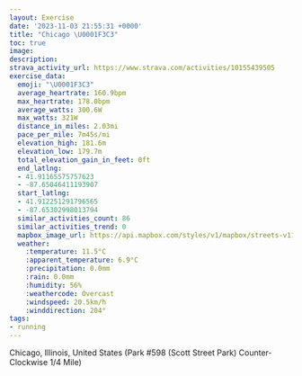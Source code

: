 ```yaml
---
layout: Exercise
date: '2023-11-03 21:55:31 +0000'
title: "Chicago \U0001F3C3"
toc: true
image:
description:
strava_activity_url: https://www.strava.com/activities/10155439505
exercise_data:
  emoji: "\U0001F3C3"
  average_heartrate: 160.9bpm
  max_heartrate: 178.0bpm
  average_watts: 300.6W
  max_watts: 321W
  distance_in_miles: 2.03mi
  pace_per_mile: 7m45s/mi
  elevation_high: 181.6m
  elevation_low: 179.7m
  total_elevation_gain_in_feet: 0ft
  end_latlng:
  - 41.91165575757623
  - -87.65046411193907
  start_latlng:
  - 41.912251291796565
  - -87.65302998013794
  similar_activities_count: 86
  similar_activities_trend: 0
  mapbox_image_url: https://api.mapbox.com/styles/v1/mapbox/streets-v11/static/path-5+787af2-1.0(i%7Bx~Fdl~uO%3FaACg%40%3FIQ_%40%40IRSN_%40h%40m%40h%40%7D%40XgBBsAJ_%40%40qGCwGDg%40BGLG%40ICy%40CgEDwAFU%7C%40s%40p%40BLBDNB%5C%3FrDFr%40HXNLRFR%3FjAILGLKLW%40w%40E%7DBCWOWQOQGa%40%3Fq%40DKBOLOb%40CLBl%40%3FhBHh%40T%5CXJT%3Fv%40GLCPMLOBKB%5BCwCGa%40OUYQMCqAJQFIJKRE%5CB%7CC%40NHTPRZJ%5C%40x%40IPILOFMBWCcDEYEKOSQI%5BCm%40B_%40HOHKTIXDvDFTHJ%5CNRB~%40ERETQJQBYC_CG_AISKK%5BKc%40CkA%40YEQKGAmBJ_%40PGJH%60FDfACjCFdGC%7C%40BjFBr%40),pin-s-s+e5b22e(-87.65139,41.91173),pin-s-f+89ae00(-87.64898000000002,41.910979999999945)/auto/800x800?access_token=pk.eyJ1Ijoiam9zaGJlY2ttYW4iLCJhIjoiY205eWR2aDd1MWZ6djJrbXc4a3M0bWZleiJ9.XiG9OWkNcZk2QzjJbxLB4A
  weather:
    :temperature: 11.5°C
    :apparent_temperature: 6.9°C
    :precipitation: 0.0mm
    :rain: 0.0mm
    :humidity: 56%
    :weathercode: Overcast
    :windspeed: 20.5km/h
    :winddirection: 204°
tags:
- running
---
```

Chicago, Illinois, United States (Park #598 (Scott Street Park) Counter-Clockwise 1/4 Mile)
